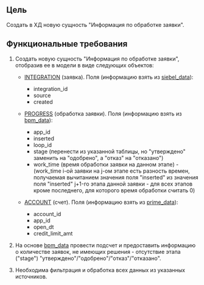 ## Цель
Создать в ХД новую сущность "Информация по обработке заявки".

## Функциональные требования
1. Создать новую сущность "Информация по обработке заявки", отобразив ее в модели в виде следующих объектов:
    - <a href="#"><a href="#"><a href="#">INTEGRATION</a> (заявка). Поля (информацию взять из <a href="#"><a href="#">siebel_data</a>):
        - integration_id
        - source
        - created
   
    - <a href="#"><a href="#">PROGRESS</a> (обработка заявки). Поля (информацию взять из <a href="#"><a href="#">bpm_data</a>):
        - app_id
        - inserted
        - loop_id
        - stage (перенести из указанной таблицы, но "утверждено" заменить на "одобрено", а "отказ" на "отказано")
        - work_time (время обработки заявки на данном этапе) - (work_time i-ой заявки на j-ом этапе есть разность времен, получаемая вычитанием значения поля "inserted" из значения поля "inserted" j+1-го этапа данной заявки - для всех этапов кроме последнего, для которого время обработки считать 0)
    
    - <a href="#"><a href="#">ACCOUNT</a> (счет). Поля (информацию взять из <a href="#"><a href="#">prime_data</a>):
        - account_id
        - app_id
        - open_dt
        - credit_limit_amt
    
3. На основе <a href="#">bpm_data</a> провести подсчет и предоставить информацию о количестве заявок, не имеющих решения - отсутствие этапа ("stage") "утверждено"/"одобрено"/"отказ"/"отказано".

4. Необходима фильтрация и обработка всех данных из указанных источников.

